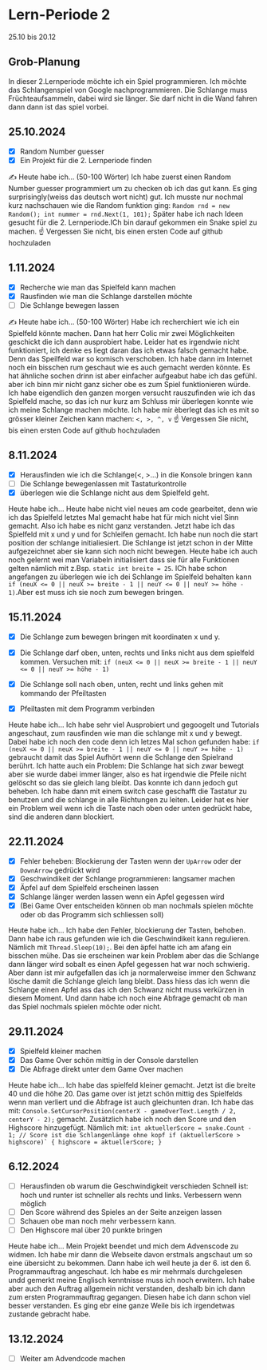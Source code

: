 # Lern-Periode 2

25.10 bis 20.12

## Grob-Planung

In dieser 2.Lernperiode möchte ich ein  Spiel programmieren. Ich möchte das Schlangenspiel von Google nachprogrammieren. Die Schlange muss Früchteaufsammeln, dabei wird sie länger. Sie darf nicht in die Wand fahren dann dann ist das spiel vorbei.

## 25.10.2024

- [x] Random Number guesser
- [x] Ein Projekt für die 2. Lernperiode finden

✍️ Heute habe ich... (50-100 Wörter)
Ich habe zuerst einen Random Number guesser programmiert um zu checken ob ich das gut kann. Es ging surprisingly(weiss das deutsch wort nicht) gut. Ich musste nur nochmal kurz nachschauen wie die Random funktion ging: `Random rnd = new Random();
                      int nummer = rnd.Next(1, 101);`
Später habe ich nach Ideen gesucht für die 2. Lernperiode.ICh bin darauf gekommen ein Snake spiel zu machen.
☝️ Vergessen Sie nicht, bis einen ersten Code auf github hochzuladen

## 1.11.2024

- [x] Recherche wie man das Spielfeld kann machen
- [x] Rausfinden wie man die Schlange darstellen möchte
- [ ] Die Schlange bewegen lassen

✍️ Heute habe ich... (50-100 Wörter)
Habe ich recherchiert wie ich ein Spielfeld könnte machen. Dann hat herr Colic mir zwei Möglichkeiten geschickt die ich dann ausprobiert habe. Leider hat es irgendwie nicht funktioniert, ich denke es liegt daran das ich etwas falsch gemacht habe. Denn das Speilfeld war so komisch verschoben. Ich habe dann im Internet noch ein bisschen rum geschaut wie es auch gemacht werden könnte. Es hat ähnliche sochen drinn ist aber einfacher aufgeabut habe ich das gefühl. aber ich binn mir nicht ganz sicher obe es zum Spiel funktionieren würde. Ich habe eigendlich den ganzen morgen versucht rauszufinden wie ich das Spielfeld mache, so das ich nur kurz am Schluss mir überlegen konnte wie ich  meine Schlange machen möchte. Ich habe mir èberlegt das ich es mit so grösser kleiner Zeichen kann machen: `<, >, ^, v`
☝️ Vergessen Sie nicht, bis einen ersten Code auf github hochzuladen

## 8.11.2024
- [x] Herausfinden wie ich die Schlange(<, >...) in die Konsole bringen kann
- [ ] Die Schlange bewegenlassen mit Tastaturkontrolle
- [x] überlegen wie die Schlange nicht aus dem Spielfeld geht.

Heute habe ich...
Heute habe nicht viel neues am code gearbeitet, denn wie ich das Spielfeld letztes Mal gemacht habe hat für mich nicht viel Sinn gemacht. Also ich habe es nicht ganz verstanden. Jetzt habe ich das Spielfeld mit x und y und for Schleifen gemacht. Ich habe nun noch die start position der schlange initialiesiert. Die Schlange ist jetzt schon in der Mitte aufgezeichnet aber sie kann sich noch nicht bewegen. Heute habe ich auch noch gelernt wei man Variabeln initialisiert dass sie für alle Funktionen gelten nämlich mit z.Bsp. `static int breite = 25`. ICh habe schon angefangen zu überlegen wie ich dei Schlange im Spielfeld behalten kann `if (neuX <= 0 || neuX >= breite - 1 || neuY <= 0 || neuY >= höhe - 1)`.Aber est muss ich sie noch zum bewegen bringen.

## 15.11.2024
- [x] Die Schlange zum bewegen bringen mit koordinaten x und y.
- [x] Die Schlange darf oben, unten, rechts und links nicht aus dem spielfeld kommen. Versuchen mit: `if (neuX <= 0 || neuX >= breite - 1 || neuY <= 0 || neuY >= höhe - 1)`
- [x] Die Schlange soll nach oben, unten, recht und links gehen mit kommando der Pfeiltasten
- [x] Pfeiltasten mit dem Programm verbinden


Heute habe ich...
Ich habe sehr viel Ausprobiert und gegoogelt und Tutorials angeschaut, zum rausfinden wie man die schlange mit x und y bewegt. Dabei habe ich noch den code denn ich letzes Mal schon gefunden habe: `if (neuX <= 0 || neuX >= breite - 1 || neuY <= 0 || neuY >= höhe - 1)` gebraucht damit das Spiel Aufhört wenn die Schlange den Spielrand berührt. Ich hatte auch ein Problem: Die Schlange hat sich zwar bewegt aber sie wurde dabei immer länger, also es hat irgendwie die Pfeile nicht gelöscht so das sie gleich lang bleibt. Das konnte ich dann jedoch gut beheben. Ich habe dann mit einem switch case geschafft die Tastatur zu benutzen und die schlange in alle Richtungen zu leiten. Leider hat es hier ein Problem weil wenn ich die Taste nach oben oder unten gedrückt habe, sind die anderen dann blockiert.

## 22.11.2024
- [x] Fehler beheben: Blockierung der Tasten wenn der `UpArrow` oder der `DownArrow` gedrückt wird
- [x] Geschwindikeit der Schlange programmieren: langsamer machen
- [x] Äpfel auf dem Spielfeld erscheinen lassen
- [x] Schlange länger werden lassen wenn ein Apfel gegessen wird
- [x] (Bei Game Over entscheiden können ob man nochmals spielen möchte oder ob das Programm sich schliessen soll)

Heute habe ich...
Ich habe den Fehler, blockierung der Tasten, behoben. Dann habe ich raus gefunden wie ich die Geschwindikeit kann regulieren. Nämlich mit `Thread.Sleep(10);`. Bei den äpfel hatte ich am afang ein bisschen mühe. Das sie erscheinen war kein Problem aber das die Schlange dann länger wird sobalt es einen Apfel gegessen hat war noch schwierig. Aber dann ist mir aufgefallen das ich ja normalerweise immer den Schwanz lösche damit die Schlange gleich lang bleibt. Dass hiess das ich wenn die Schlange einen Apfel ass das ich den Schwanz nicht muss verkürzen in diesem Moment. Und dann habe ich noch eine Abfrage gemacht ob man das Spiel nochmals spielen möchte oder nicht.

## 29.11.2024
- [x] Spielfeld kleiner machen
- [x] Das Game Over schön mittig in der Console darstellen
- [x] Die Abfrage direkt unter dem Game Over machen

Heute habe ich...
Ich habe das spielfeld kleiner gemacht. Jetzt ist die breite 40 und die höhe 20. Das game over ist jetzt schön mittig des Spielfelds wenn man verliert und die Abfrage ist auch gleichunten dran. Ich habe das mit: `Console.SetCursorPosition(centerX - gameOverText.Length / 2, centerY - 2);` gemacht. Zusätzlich habe ich noch den Score und den Highscore hinzugefügt. Nämlich mit: 
``int aktuellerScore = snake.Count - 1; // Score ist die Schlangenlänge ohne kopf
if (aktuellerScore > highscore)`
{
    highscore = aktuellerScore;
}``

## 6.12.2024
- [ ] Herausfinden ob warum die Geschwindigkeit verschieden Schnell ist: hoch und runter ist schneller als rechts und links. Verbessern wenn möglich
- [ ] Den Score während des Spieles an der Seite anzeigen lassen
- [ ] Schauen obe man noch mehr verbessern kann.
- [ ] Den Highscore mal über 20 punkte bringen

Heute habe ich...
Mein Projekt beendet und mich dem Advenscode zu widmen. Ich habe mir dann die Webseite davon erstmals angschaut um so eine übersicht zu bekommen. Dann habe ich weil heute ja der 6. ist den 6. Programmauftrag angeschaut. Ich habe es mir mehrmals durchgelesen undd gemerkt meine Englisch kenntnisse muss ich noch erwitern. Ich  habe aber auch den Auftrag allgemein nicht verstanden, deshalb bin ich dann zum ersten Programmauftrag gegangen. Diesen habe ich dann schon viel besser verstanden. Es ging ebr eine ganze Weile bis ich irgendetwas zustande gebracht habe.

## 13.12.2024
- [ ] Weiter am Advendcode machen
